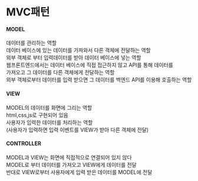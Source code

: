 # MVC패턴 

#### MODEL
데이터를 관리하는 역할  
데이터 베이스에 있는 데이터를 가져와서 다른 객체에 전달하는 역할  
외부 객체로 부터 입력데이터를 받아 데이터 베이스에 넣는 역할  
웹프론트엔드에서는 데이터 베이스에 직접 접근하지 않고 API를 통해 데이터를   
가져오고 그 데이터를 다른 객체에게 전달하는 역할  
외부 객체로부터 데이터를 입력 받으면 그 데이터를 백엔드 API를 이용해 호출하는 역할  

#### VIEW
MODEL의 데이터를 화면에 그리는 역할  
html,css,js로 구현되어 있음  
사용자가 입력한 데이터를 처리하는 역할  
(사용자가 입력하면 입력 이벤트를 VIEW가 받아 다른 객체에 전달)  

#### CONTROLLER
MODEL과 VIEW는 화면에 직접적으로 연결되어 있지 않다  
MODEL로 부터 데이터를 가져오고 VIEW에게 데이터를 전달  
반대로 VIEW로부터 사용자에게 입력 받은 데이터를 MODEL에 전달  



